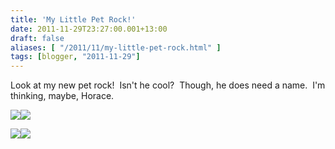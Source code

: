 ```yaml
---
title: 'My Little Pet Rock!'
date: 2011-11-29T23:27:00.001+13:00
draft: false
aliases: [ "/2011/11/my-little-pet-rock.html" ]
tags: [blogger, "2011-11-29"]
---
```


  
Look at my new pet rock!  Isn't he cool?  Though, he does need a name.  I'm thinking, maybe, Horace.  
  
  

[![](http://1.bp.blogspot.com/-wYksYboJdMA/TtSwvbHvuNI/AAAAAAAAAMU/wEgweiQG5ec/s200/IMAG0578.jpg)](http://1.bp.blogspot.com/-wYksYboJdMA/TtSwvbHvuNI/AAAAAAAAAMU/wEgweiQG5ec/s1600/IMAG0578.jpg)[![](http://4.bp.blogspot.com/-B25WAcu5r3c/TtSw2GurDQI/AAAAAAAAAMs/UXq88todq90/s200/IMAG0581.jpg)](http://4.bp.blogspot.com/-B25WAcu5r3c/TtSw2GurDQI/AAAAAAAAAMs/UXq88todq90/s1600/IMAG0581.jpg)

  

[![](http://1.bp.blogspot.com/-aFSQl47eQEs/TtSw4GmpGCI/AAAAAAAAAM0/laviAd984BE/s200/IMAG0582.jpg)](http://1.bp.blogspot.com/-aFSQl47eQEs/TtSw4GmpGCI/AAAAAAAAAM0/laviAd984BE/s1600/IMAG0582.jpg)[![](http://1.bp.blogspot.com/-UKJaOT7YRJk/TtSwxZVXaWI/AAAAAAAAAMc/S9If63xJZSs/s200/IMAG0579.jpg)](http://1.bp.blogspot.com/-UKJaOT7YRJk/TtSwxZVXaWI/AAAAAAAAAMc/S9If63xJZSs/s1600/IMAG0579.jpg)

[](http://1.bp.blogspot.com/-UKJaOT7YRJk/TtSwxZVXaWI/AAAAAAAAAMc/S9If63xJZSs/s1600/IMAG0579.jpg)